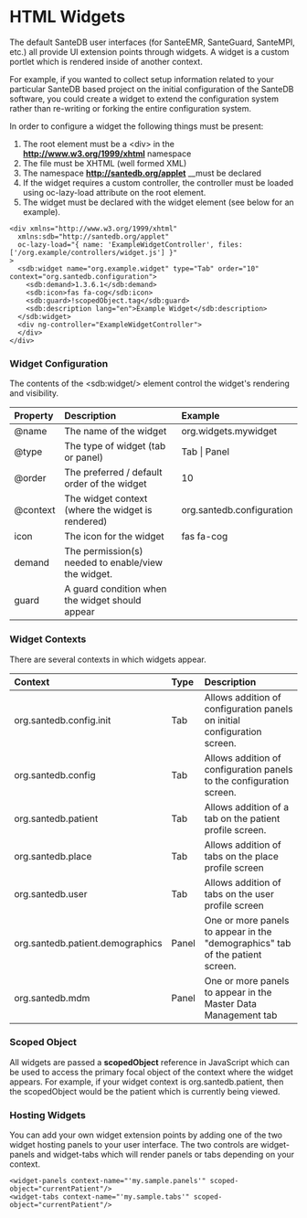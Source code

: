 # HTML Widgets

The default SanteDB user interfaces \(for SanteEMR, SanteGuard, SanteMPI, etc.\) all provide UI extension points through widgets. A widget is a custom portlet which is rendered inside of another context. 

For example, if you wanted to collect setup information related to your particular SanteDB based project on the initial configuration of the SanteDB software, you could create a widget to extend the configuration system rather than re-writing or forking the entire configuration system.

In order to configure a widget the following things must be present:

1. The root element must be a &lt;div&gt; in the **http://www.w3.org/1999/xhtml** namespace
2. The file must be XHTML \(well formed XML\)
3. The namespace **http://santedb.org/applet** __must be declared
4. If the widget requires a custom controller, the controller must be loaded using oc-lazy-load attribute on the root element.
5. The widget must be declared with the widget element \(see below for an example\).

```markup
<div xmlns="http://www.w3.org/1999/xhtml" 
  xmlns:sdb="http://santedb.org/applet"
  oc-lazy-load="{ name: 'ExampleWidgetController', files: ['/org.example/controllers/widget.js'] }"
>
  <sdb:widget name="org.example.widget" type="Tab" order="10" context="org.santedb.configuration">
    <sdb:demand>1.3.6.1</sdb:demand>
    <sdb:icon>fas fa-cog</sdb:icon>
    <sdb:guard>!scopedObject.tag</sdb:guard>
    <sdb:description lang="en">Example Widget</sdb:description>
  </sdb:widget>
  <div ng-controller="ExampleWidgetController">
  </div>
</div>
```

### Widget Configuration

The contents of the &lt;sdb:widget/&gt; element control the widget's rendering and visibility. 

| Property | Description | Example |
| :--- | :--- | :--- |
| @name | The name of the widget | org.widgets.mywidget |
| @type | The type of widget \(tab or panel\) | Tab \| Panel |
| @order | The preferred / default order of the widget | 10 |
| @context | The widget context \(where the widget is rendered\) | org.santedb.configuration |
| icon | The icon for the widget | fas fa-cog |
| demand | The permission\(s\) needed to enable/view the widget. |  |
| guard | A guard condition when the widget should appear |  |

### Widget Contexts

There are several contexts in which widgets appear.

| Context | Type | Description |
| :--- | :--- | :--- |
| org.santedb.config.init | Tab | Allows addition of configuration panels on initial configuration screen. |
| org.santedb.config | Tab | Allows addition of configuration panels to the configuration screen. |
| org.santedb.patient | Tab | Allows addition of a tab on the patient profile screen. |
| org.santedb.place | Tab | Allows addition of tabs on the place profile screen |
| org.santedb.user | Tab | Allows addition of tabs on the user profile screen |
| org.santedb.patient.demographics | Panel | One or more panels to appear in the "demographics" tab of the patient screen. |
| org.santedb.mdm | Panel | One or more panels to appear in the Master Data Management tab |

### Scoped Object

All widgets are passed a **scopedObject** reference in JavaScript which can be used to access the primary focal object of the context where the widget appears. For example, if your widget context is org.santedb.patient, then the scopedObject would be the patient which is currently being viewed.

### Hosting Widgets

You can add your own widget extension points by adding one of the two widget hosting panels to your user interface. The two controls are widget-panels and widget-tabs which will render panels or tabs depending on your context.

```markup
<widget-panels context-name="'my.sample.panels'" scoped-object="currentPatient"/>
<widget-tabs context-name="'my.sample.tabs'" scoped-object="currentPatient"/>
```

